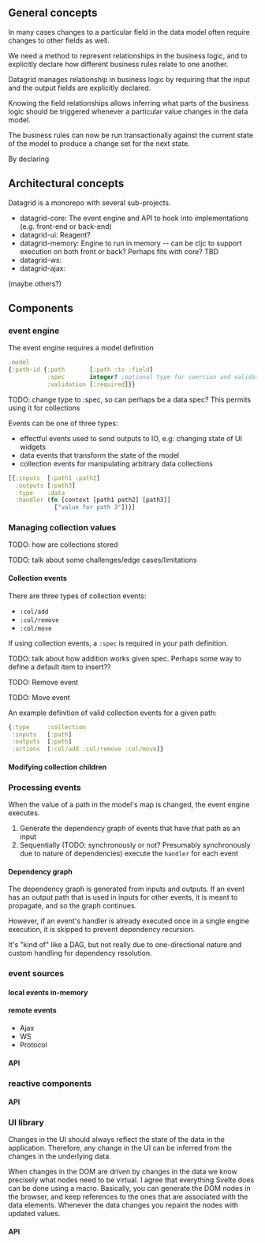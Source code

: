 ## General concepts

In many cases changes to a particular field in the data model often require changes to other fields as well.

We need a method to represent relationships in the business logic, and to explicitly declare how different business rules relate to one another.

Datagrid manages relationship in business logic by requiring that the input and the output fields are explicitly declared.

Knowing the field relationships allows inferring what parts of the business logic should be triggered whenever a particular value changes in the data model.

The business rules can now be run transactionally against the current state of the model to produce a change set for the next state.


By declaring

## Architectural concepts

Datagrid is a monorepo with several sub-projects.

- datagrid-core: The event engine and API to hook into implementations (e.g. front-end or back-end) 
- datagrid-ui: Reagent?
- datagrid-memory: Engine to run in memory -- can be cljc to support execution on both front or back? Perhaps fits with core? TBD
- datagrid-ws:
- datagrid-ajax: 

(maybe others?)

## Components

### event engine

The event engine requires a model definition

```clojure
:model
{:path-id {:path       [:path :to :field]
           :spec       integer? ;optional type for coercion and validation
           :validation [:required]}}
```

TODO: change type to :spec, so can perhaps be a data spec? This permits using it for collections

Events can be one of three types:
* effectful events used to send outputs to IO, e.g: changing state of UI widgets
* data events that transform the state of the model
* collection events for manipulating arbitrary data collections

```clojure
[{:inputs  [:path1 :path2]
  :outputs [:path3]
  :type    :data
  :handler (fn [context [path1 path2] [path3]]
             ["value for path 3"])}]
```

### Managing collection values

TODO: how are collections stored

TODO: talk about some challenges/edge cases/limitations

#### Collection events

There are three types of collection events:

- `:col/add`
- `:col/remove`
- `:col/move`

If using collection events, a `:spec` is required in your path definition.

TODO: talk about how addition works given spec. Perhaps some way to define a default item to insert??

TODO: Remove event

TODO: Move event

An example definition of valid collection events for a given path: 

```clojure
{:type     :collection
 :inputs   [:path]
 :outputs  [:path]
 :actions  [:col/add :col/remove :col/move]}
```

#### Modifying collection children

### Processing events

When the value of a path in the model's map is changed, the event engine executes.

1. Generate the dependency graph of events that have that path as an input
2. Sequentially (TODO: synchronously or not? Presumably synchronously due to nature of dependencies) execute the `handler` for each event

#### Dependency graph

The dependency graph is generated from inputs and outputs. If an event has an output path that is used in inputs for other events, it is meant to propagate, and so the graph continues.

However, if an event's handler is already executed once in a single engine execution, it is skipped to prevent dependency recursion.

It's "kind of" like a DAG, but not really due to one-directional nature and custom handling for dependency resolution. 

### event sources

#### local events in-memory

#### remote events

* Ajax
* WS
* Protocol

#### API



### reactive components

#### API

### UI library

Changes in the UI should always reflect the state of the data in the application. Therefore, any change in the UI can be inferred from the changes in the underlying data.

When changes in the DOM are driven by changes in the data we know precisely what nodes need to be virtual. I agree that everything Svelte does can be done using a macro. Basically, you can generate the DOM nodes in the browser, and keep references to the ones that are associated with the data elements. Whenever the data changes you repaint the nodes with updated values.

#### API

##

